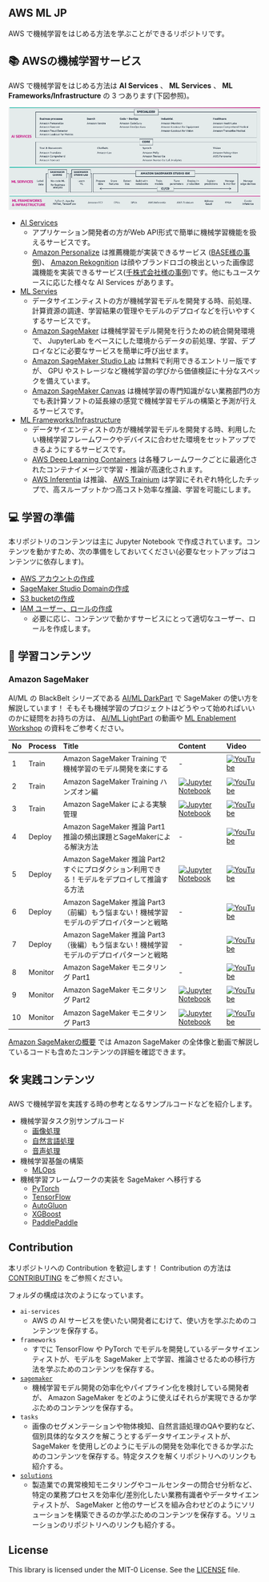 ## AWS ML JP

AWS で機械学習をはじめる方法を学ぶことができるリポジトリです。

## :books: AWSの機械学習サービス

AWS で機械学習をはじめる方法は **AI Services** 、 **ML Services** 、 **ML Frameworks/Infrastructure** の 3 つあります(下図参照)。

![AWS ML Service Overview](./_static/aws_ml_service_overview.png)


* [AI Services](https://aws.amazon.com/jp/machine-learning/ai-services/)
   * アプリケーション開発者の方がWeb API形式で簡単に機械学習機能を扱えるサービスです。
   * [Amazon Personalize](https://aws.amazon.com/jp/personalize/) は推薦機能が実装できるサービス ([BASE様の事例](https://devblog.thebase.in/entry/2021/12/17/110000))、 [Amazon Rekognition](https://aws.amazon.com/jp/rekognition/) は顔やブランドロゴの検出といった画像認識機能を実装できるサービス([千株式会社様の事例](https://sencorp.co.jp/4713/))です。他にもユースケースに応じた様々な AI Services があります。
* [ML Servies](https://aws.amazon.com/jp/machine-learning/)
   * データサイエンティストの方が機械学習モデルを開発する時、前処理、計算資源の調達、学習結果の管理やモデルのデプロイなどを行いやすくするサービスです。
   * [Amazon SageMaker](https://aws.amazon.com/jp/sagemaker/) は機械学習モデル開発を行うための統合開発環境で、 JupyterLab をベースにした環境からデータの前処理、学習、デプロイなどに必要なサービスを簡単に呼び出せます。
   * [Amazon SageMaker Studio Lab](https://studiolab.sagemaker.aws/) は無料で利用できるエントリー版ですが、 GPU やストレージなど機械学習の学びから価値検証に十分なスペックを備えています。
   * [Amazon SageMaker Canvas](https://aws.amazon.com/jp/sagemaker/canvas/) は機械学習の専門知識がない業務部門の方でも表計算ソフトの延長線の感覚で機械学習モデルの構築と予測が行えるサービスです。
* [ML Frameworks/Infrastructure](https://aws.amazon.com/jp/machine-learning/infrastructure/?nc1=h_ls)
   * データサイエンティストの方が機械学習モデルを開発する時、利用したい機械学習フレームワークやデバイスに合わせた環境をセットアップできるようにするサービスです。
   * [AWS Deep Learning Containers](https://aws.amazon.com/jp/machine-learning/containers/) は各種フレームワークごとに最適化されたコンテナイメージで学習・推論が高速化されます。
   * [AWS Inferentia](https://aws.amazon.com/jp/machine-learning/inferentia/) は推論、 [AWS Trainium](https://aws.amazon.com/jp/machine-learning/trainium/) は学習にそれぞれ特化したチップで、高スループットかつ高コスト効率な推論、学習を可能にします。

## :computer: 学習の準備

本リポジトリのコンテンツは主に Jupyter Notebook で作成されています。コンテンツを動かすため、次の準備をしておいてください(必要なセットアップはコンテンツに依存します)。

* [AWS アカウントの作成](https://aws.amazon.com/jp/register-flow/)
* [SageMaker Studio Domainの作成](https://docs.aws.amazon.com/ja_jp/sagemaker/latest/dg/onboard-quick-start.html)
* [S3 bucketの作成](https://docs.aws.amazon.com/ja_jp/AmazonS3/latest/userguide/create-bucket-overview.html)
* [IAM ユーザー、ロールの作成](https://docs.aws.amazon.com/ja_jp/IAM/latest/UserGuide/introduction.html)
  * 必要に応じ、コンテンツで動かすサービスにとって適切なユーザー、ロールを作成します。

## :notebook: 学習コンテンツ

### Amazon SageMaker

AI/ML の BlackBelt シリーズである [AI/ML DarkPart](https://www.youtube.com/playlist?list=PLAOq15s3RbuL32mYUphPDoeWKUiEUhcug) で SageMaker の使い方を解説しています！ そもそも機械学習のプロジェクトはどうやって始めればいいのかに疑問をお持ちの方は、 [AI/ML LightPart](https://www.youtube.com/playlist?list=PLAOq15s3RbuJ81DBtH66tQL2_9H519ODQ) の動画や [ML Enablement Workshop](https://github.com/aws-samples/aws-ml-enablement-workshop) の資料をご参考ください。

|No   |Process|Title|Content|Video|
|:----|:------|:----|:----|:----|
|1    |Train|Amazon SageMaker Training で機械学習のモデル開発を楽にする| - |[![YouTube](https://img.shields.io/badge/YouTube-%23FF0000.svg?style=for-the-badge&logo=YouTube&logoColor=white)](https://youtu.be/byEawTm4O4E)|
|2    |Train|Amazon SageMaker Training ハンズオン編|[![Jupyter Notebook](https://img.shields.io/badge/jupyter-%23FA0F00.svg?style=for-the-badge&logo=jupyter&logoColor=white)](./sagemaker/sagemaker-training/tutorial)|[![YouTube](https://img.shields.io/badge/YouTube-%23FF0000.svg?style=for-the-badge&logo=YouTube&logoColor=white)](https://youtu.be/tgo2F2OY5bU)|
|3    |Train|Amazon SageMaker による実験管理|[![Jupyter Notebook](https://img.shields.io/badge/jupyter-%23FA0F00.svg?style=for-the-badge&logo=jupyter&logoColor=white)](./sagemaker/sagemaker-experiments/pytorch_mnist/pytorch_mnist.ipynb)|[![YouTube](https://img.shields.io/badge/YouTube-%23FF0000.svg?style=for-the-badge&logo=YouTube&logoColor=white)](https://youtu.be/VK9UJ8haRF0)|
|4    |Deploy|Amazon SageMaker 推論 Part1 推論の頻出課題とSageMakerによる解決方法| - |[![YouTube](https://img.shields.io/badge/YouTube-%23FF0000.svg?style=for-the-badge&logo=YouTube&logoColor=white)](https://youtu.be/Ea2c4wG0-EI)|
|5    |Deploy|Amazon SageMaker 推論 Part2すぐにプロダクション利用できる！モデルをデプロイして推論する方法 |[![Jupyter Notebook](https://img.shields.io/badge/jupyter-%23FA0F00.svg?style=for-the-badge&logo=jupyter&logoColor=white)](./sagemaker/sagemaker-inference/inference-tutorial)|[![YouTube](https://img.shields.io/badge/YouTube-%23FF0000.svg?style=for-the-badge&logo=YouTube&logoColor=white)](https://youtu.be/sngNd79GpmE)|
|6    |Deploy|Amazon SageMaker 推論 Part3（前編）もう悩まない！機械学習モデルのデプロイパターンと戦略 | - |[![YouTube](https://img.shields.io/badge/YouTube-%23FF0000.svg?style=for-the-badge&logo=YouTube&logoColor=white)](https://youtu.be/eapwYF7ARBk)|
|7    |Deploy|Amazon SageMaker 推論 Part3（後編）もう悩まない！機械学習モデルのデプロイパターンと戦略 | - |[![YouTube](https://img.shields.io/badge/YouTube-%23FF0000.svg?style=for-the-badge&logo=YouTube&logoColor=white)](https://youtu.be/7pScGkPped8)|
|8   |Monitor|Amazon SageMaker モニタリング Part1 | - |[![YouTube](https://img.shields.io/badge/YouTube-%23FF0000.svg?style=for-the-badge&logo=YouTube&logoColor=white)](https://youtu.be/Q-vTO1_QjMs)|
|9    |Monitor|Amazon SageMaker モニタリング Part2 |[![Jupyter Notebook](https://img.shields.io/badge/jupyter-%23FA0F00.svg?style=for-the-badge&logo=jupyter&logoColor=white)](./sagemaker/sagemaker-model-monitor/black-belt-part2)|[![YouTube](https://img.shields.io/badge/YouTube-%23FF0000.svg?style=for-the-badge&logo=YouTube&logoColor=white)](https://youtu.be/_pIU4F9VH-Q)|
|10    |Monitor|Amazon SageMaker モニタリング Part3 |[![Jupyter Notebook](https://img.shields.io/badge/jupyter-%23FA0F00.svg?style=for-the-badge&logo=jupyter&logoColor=white)](./sagemaker/sagemaker-model-monitor/black-belt-part3)|[![YouTube](https://img.shields.io/badge/YouTube-%23FF0000.svg?style=for-the-badge&logo=YouTube&logoColor=white)](https://youtu.be/phRStwVufQc)|

[Amazon SageMakerの概要](./sagemaker/) では Amazon SageMaker の全体像と動画で解説しているコードも含めたコンテンツの詳細を確認できます。

## :hammer_and_wrench: 実践コンテンツ

AWS で機械学習を実践する時の参考となるサンプルコードなどを紹介します。

* 機械学習タスク別サンプルコード
   * [画像処理](tasks/vision/)
   * [自然言語処理](tasks/nlp/)
   * [音声処理](tasks/audio/)
* 機械学習基盤の構築
   * [MLOps](sagemaker/mlops/)
* 機械学習フレームワークの実装を SageMaker へ移行する
   * [PyTorch](frameworks/pytorch/)
   * [TensorFlow](frameworks/tensorflow/)
   * [AutoGluon](frameworks/autogluon/)
   * [XGBoost](frameworks/xgboost)
   * [PaddlePaddle](frameworks/paddlepaddle/)


## Contribution

本リポジトリへの Contribution を歓迎します！ Contribution の方法は [CONTRIBUTING](CONTRIBUTING.md#security-issue-notifications) をご参照ください。

フォルダの構成は次のようになっています。

* `ai-services`
  * AWS の AI サービスを使いたい開発者にむけて、使い方を学ぶためのコンテンツを保存する。
* `frameworks`
  * すでに TensorFlow や PyTorch でモデルを開発しているデータサイエンティストが、モデルを SageMaker 上で学習、推論させるための移行方法を学ぶためのコンテンツを保存する。
* [`sagemaker`](./sagemaker/)
  * 機械学習モデル開発の効率化やパイプライン化を検討している開発者が、 Amazon SageMaker をどのように使えばそれらが実現できるか学ぶためのコンテンツを保存する。
* `tasks`
  * 画像のセグメンテーションや物体検知、自然言語処理のQAや要約など、個別具体的なタスクを解こうとするデータサイエンティストが、 SageMaker を使用しどのようにモデルの開発を効率化できるか学ぶためのコンテンツを保存する。特定タスクを解くリポジトリへのリンクも紹介する。
* [`solutions`](./solutions/)
  * 製造業での異常検知モニタリングやコールセンターの問合せ分析など、特定の業務プロセスを効率化/差別化したい業務有識者やデータサイエンティストが、 SageMaker と他のサービスを組み合わせどのようにソリューションを構築できるのか学ぶためのコンテンツを保存する。ソリューションのリポジトリへのリンクも紹介する。

## License

This library is licensed under the MIT-0 License. See the [LICENSE](LICENSE) file.
